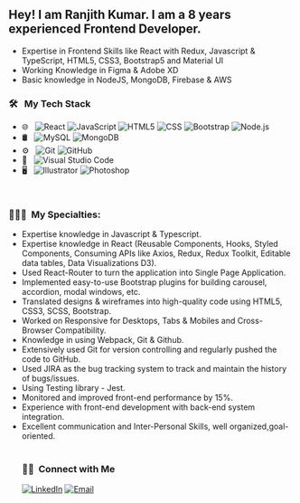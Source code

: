<h2> Hey! I am Ranjith Kumar. I am a 8 years experienced Frontend Developer.</h2>

- Expertise in Frontend Skills like React with Redux, Javascript & TypeScript, HTML5, CSS3, Bootstrap5 and Material UI
- Working Knowledge in Figma & Adobe XD
- Basic knowledge in NodeJS, MongoDB, Firebase & AWS

<h3> 🛠 &nbsp; My Tech Stack</h3>


- 🌐 &nbsp;
  ![React](https://img.shields.io/badge/-React-333333?style=flat&logo=react)
  ![JavaScript](https://img.shields.io/badge/-JavaScript-333333?style=flat&logo=javascript)
  ![HTML5](https://img.shields.io/badge/-HTML5-333333?style=flat&logo=HTML5)
  ![CSS](https://img.shields.io/badge/-CSS-333333?style=flat&logo=CSS3&logoColor=1572B6)
  ![Bootstrap](https://img.shields.io/badge/-Bootstrap-333333?style=flat&logo=bootstrap&logoColor=563D7C)
  ![Node.js](https://img.shields.io/badge/-Node.js-333333?style=flat&logo=node.js)
- 🛢 &nbsp;
  ![MySQL](https://img.shields.io/badge/-MySQL-333333?style=flat&logo=mysql)
  ![MongoDB](https://img.shields.io/badge/-MongoDB-333333?style=flat&logo=mongodb)
- ⚙️ &nbsp;
  ![Git](https://img.shields.io/badge/-Git-333333?style=flat&logo=git)
  ![GitHub](https://img.shields.io/badge/-GitHub-333333?style=flat&logo=github)
- 🔧 &nbsp;
  ![Visual Studio Code](https://img.shields.io/badge/-Visual%20Studio%20Code-333333?style=flat&logo=visual-studio-code&logoColor=007ACC)
- 🖥 &nbsp;
  ![Illustrator](https://img.shields.io/badge/-Illustrator-333333?style=flat&logo=adobe-illustrator)
  ![Photoshop](https://img.shields.io/badge/-Photoshop-333333?style=flat&logo=adobe-photoshop)
<br/>
<h3> 👨🏻‍💻 &nbsp;My Specialties:</h3>
<ul>
<li>Expertise knowledge in Javascript & Typescript.</li>
<li>Expertise knowledge in React (Reusable Components, Hooks, Styled Components, Consuming APIs like Axios, Redux, Redux Toolkit, Editable data tables, Data Visualizations D3).</li>
<li>Used React-Router to turn the application into Single Page Application.</li>
<li>Implemented easy-to-use Bootstrap plugins for building carousel, accordion, modal windows, etc.</li>
<li>Translated designs & wireframes into high-quality code using HTML5, CSS3, SCSS, Bootstrap.</li>
<li>Worked on Responsive for Desktops, Tabs & Mobiles and Cross-Browser Compatibility.</li>
<li>Knowledge in using Webpack, Git & Github.</li>
<li>Extensively used Git for version controlling and regularly pushed the code to GitHub.</li>
<li>Used JIRA as the bug tracking system to track and maintain the history of bugs/issues.</li>
<li>Using Testing library - Jest.</li>
<li>Monitored and improved front-end performance by 15%.</li>
<li>Experience with front-end development with back-end system integration.</li>
<li>Excellent communication and Inter-Personal Skills, well organized,goal-oriented.</li>
<br/>
<h3> 🤝🏻 &nbsp;Connect with Me </h3>
<a href="https://www.linkedin.com/in/ranjith-kumar-k/"><img alt="LinkedIn" src="https://img.shields.io/badge/LinkedIn-Ranjith%20Kumar-blue?style=flat-square&logo=linkedin"></a>
<a href="mailto:ranjithkumar.k22@gmail.com"><img alt="Email" src="https://img.shields.io/badge/Email-ranjithkumar.k22@gmail.com-blue?style=flat-square&logo=gmail"></a>
